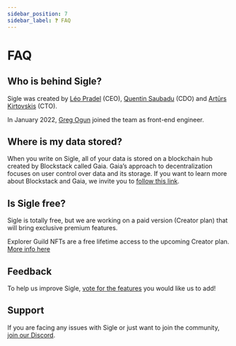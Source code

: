 ```yaml
---
sidebar_position: 7
sidebar_label: ❓ FAQ
---
```


# FAQ

## Who is behind Sigle?

Sigle was created by [Léo Pradel](https://twitter.com/leopradel) (CEO), [Quentin Saubadu](https://twitter.com/QuentinSaubadu) (CDO) and [Artūrs Kirtovskis](https://twitter.com/akirtovskis) (CTO).

In January 2022, [Greg Ogun](https://twitter.com/gregogun) joined the team as front-end engineer.

## Where is my data stored?

When you write on Sigle, all of your data is stored on a blockchain hub created by Blockstack called Gaia. Gaia’s approach to decentralization focuses on user control over data and its storage. If you want to learn more about Blockstack and Gaia, we invite you to [follow this link](https://docs.stacks.co/build-apps/references/gaia).

## Is Sigle free?

Sigle is totally free, but we are working on a paid version (Creator plan) that will bring exclusive premium features.

Explorer Guild NFTs are a free lifetime access to the upcoming Creator plan. [More info here](https://www.explorerguild.io/)

## Feedback

To help us improve Sigle, [vote for the features](https://sigle.canny.io/feature-requests) you would like us to add!

## Support

If you are facing any issues with Sigle or just want to join the community, [join our Discord](https://discord.gg/td7WmgK22k).
